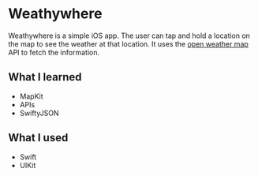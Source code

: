 # Weathywhere
Weathywhere is a simple iOS app. The user can tap and hold a location on the map to see the weather at that location. It uses the [open weather map](https://openweathermap.org) API to fetch the information.

## What I learned
* MapKit
* APIs
* SwiftyJSON

## What I used
* Swift
* UIKit
